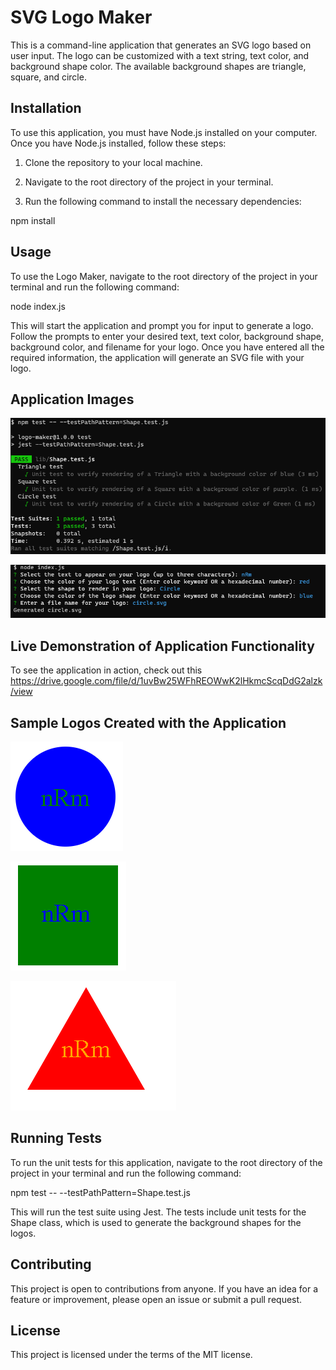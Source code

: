 # SVG Logo Maker

This is a command-line application that generates an SVG logo based on user input. The logo can be customized with a text string, text color, and background shape color. The available background shapes are triangle, square, and circle.


## Installation

To use this application, you must have Node.js installed on your computer. Once you have Node.js installed, follow these steps:

1.  Clone the repository to your local machine.

2.  Navigate to the root directory of the project in your terminal.

3.  Run the following command to install the necessary dependencies:

npm install


## Usage

To use the Logo Maker, navigate to the root directory of the project in your terminal and run the following command:

node index.js

This will start the application and prompt you for input to generate a logo. Follow the prompts to enter your desired text, text color, background shape, background color, and filename for your logo. Once you have entered all the required information, the application will generate an SVG file with your logo.

## Application Images

![alt Image of the application](https://github.com/mmoghal/logo-maker/blob/main/assets/images/Shape.test.js.png)


![alt Image of the application](https://github.com/mmoghal/logo-maker/blob/main/assets/images/circle.svg.png)

## Live Demonstration of Application Functionality

To see the application in action, check out this 
https://drive.google.com/file/d/1uvBw25WFhREOWwK2lHkmcScqDdG2alzk/view


## Sample Logos Created with the Application

![alt Image of the application](https://github.com/mmoghal/logo-maker/blob/main/assets/images/cir.png)


![alt Image of the application](https://github.com/mmoghal/logo-maker/blob/main/assets/images/sq.png)

![alt Image of the application](https://github.com/mmoghal/logo-maker/blob/main/assets/images/tri.png)


## Running Tests

To run the unit tests for this application, navigate to the root directory of the project in your terminal and run the following command:

npm test -- --testPathPattern=Shape.test.js

This will run the test suite using Jest. The tests include unit tests for the Shape class, which is used to generate the background shapes for the logos.

## Contributing

This project is open to contributions from anyone. If you have an idea for a feature or improvement, please open an issue or submit a pull request.


## License

This project is licensed under the terms of the MIT license.





